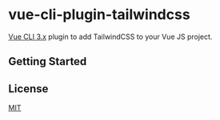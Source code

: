 # vue-cli-plugin-tailwindcss

[Vue CLI 3.x](https://github.com/vuejs/vue-cli) plugin to add TailwindCSS to your Vue JS project.

## Getting Started

## License
[MIT](http://opensource.org/licenses/MIT)